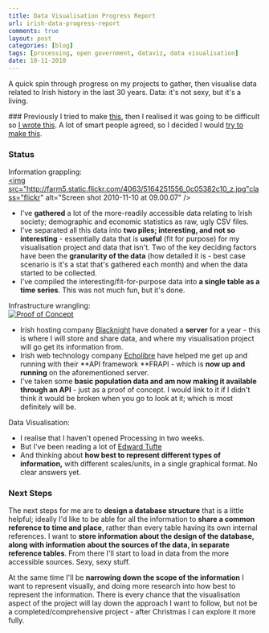 ```yaml
---
title: Data Visualisation Progress Report
url: irish-data-progress-report
comments: true
layout: post
categories: [blog]
tags: [processing, open government, dataviz, data visualisation]
date: 10-11-2010
---
```

<p class="intro">A quick spin through progress on my projects to gather, then visualise data related to Irish history in the last 30 years. Data: it's not sexy, but it's a living.</p>
### Previously
I tried to make <a href="http://paulmay.org/itp/what-happened" title="What Happened">this</a>, then I realised it was going to be difficult so <a href="http://paulmay.org/articles/ireland-as-pdf" title="I wrote this">I wrote this</a>. A lot of smart people agreed, so I decided I would <a href="http://paulmay.org/articles/building-irish-data/" title="try to make this">try to make this</a>. 

### Status
Information grappling:<br />
<a href="http://www.flickr.com/photos/paulmmay/5164251556/" title="Screen shot 2010-11-10 at 09.00.07 by paulmmay, on Flickr"><img src="http://farm5.static.flickr.com/4063/5164251556_0c05382c10_z.jpg"class="flickr" alt="Screen shot 2010-11-10 at 09.00.07" /></a>


* I've **gathered** a lot of the more-readily accessible data relating to Irish society; demographic and economic statistics as raw, ugly CSV files. 
* I've separated all this data into **two piles; interesting, and not so interesting** - essentially data that is **useful** (fit for purpose) for my visualisation project and data that isn't. Two of the key deciding factors have been the **granularity of the data** (how detailed it is - best case scenario is it's a stat that's gathered each month) and when the data started to be collected. 
* I've compiled the interesting/fit-for-purpose data into **a single table as a time series**. This was not much fun, but it's done. 

Infrastructure wrangling:<br />
<a href="http://www.flickr.com/photos/paulmmay/5164262590/" title="Proof of Concept by paulmmay, on Flickr"><img src="http://farm5.static.flickr.com/4025/5164262590_bc0473490a_z.jpg" class="flickr" alt="Proof of Concept" /></a>


* Irish hosting company <a href="http://www.blacknight.com" title="Blacknight">Blacknight</a> have donated a **server** for a year - this is where I will store and share data, and where my visualisation project will go get its information from.
* Irish web technology company <a href="http://ww.echolibre.com" title="Echolibre">Echolibre</a> have helped me get up and running with their **API framework **FRAPI - which is **now up and running** on the aforementioned server.
* I've taken some **basic population data and am now making it available through an API** - just as a proof of concept. I would link to it if I didn't think it would be broken when you go to look at it; which is most definitely will be.

Data Visualisation:


* I realise that I haven't opened Processing in two weeks.
* But I've been reading a lot of <a href="http://www.edwardtufte.com/" title="Edward Tufte">Edward Tufte</a>
* And thinking about **how best to represent different types of information,** with different scales/units, in a single graphical format. No clear answers yet.

### Next Steps
The next steps for me are to **design a database structure** that is a little helpful; ideally I'd like to be able for all the information to **share a common reference to time and place**, rather than every table having its own internal references. I want to **store information about the design of the database, along with information about the sources of the data, in separate reference tables**. From there I'll start to load in data from the more accessible sources. Sexy, sexy stuff. 

At the same time I'll be **narrowing down the scope of the information** I want to represent visually, and doing more research into how best to represent the information. There is every chance that the visualisation aspect of the project will lay down the approach I want to follow, but not be a completed/comprehensive project - after Christmas I can explore it more fully.

